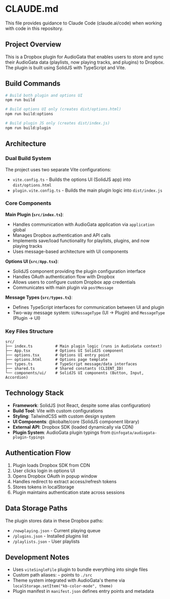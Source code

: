 # CLAUDE.md

This file provides guidance to Claude Code (claude.ai/code) when working with code in this repository.

## Project Overview

This is a Dropbox plugin for AudioGata that enables users to store and sync their AudioGata data (playlists, now playing tracks, and plugins) to Dropbox. The plugin is built using SolidJS with TypeScript and Vite.

## Build Commands

```bash
# Build both plugin and options UI
npm run build

# Build options UI only (creates dist/options.html)
npm run build:options

# Build plugin JS only (creates dist/index.js)
npm run build:plugin
```

## Architecture

### Dual Build System
The project uses two separate Vite configurations:
- `vite.config.ts` - Builds the options UI (SolidJS app) into `dist/options.html`
- `plugin.vite.config.ts` - Builds the main plugin logic into `dist/index.js`

### Core Components

**Main Plugin (`src/index.ts`)**:
- Handles communication with AudioGata application via `application` global
- Manages Dropbox authentication and API calls
- Implements save/load functionality for playlists, plugins, and now playing tracks
- Uses message-based architecture with UI components

**Options UI (`src/App.tsx`)**:
- SolidJS component providing the plugin configuration interface
- Handles OAuth authentication flow with Dropbox
- Allows users to configure custom Dropbox app credentials
- Communicates with main plugin via `postMessage`

**Message Types (`src/types.ts`)**:
- Defines TypeScript interfaces for communication between UI and plugin
- Two-way message system: `UiMessageType` (UI → Plugin) and `MessageType` (Plugin → UI)

### Key Files Structure
```
src/
├── index.ts          # Main plugin logic (runs in AudioGata context)
├── App.tsx           # Options UI SolidJS component
├── options.tsx       # Options UI entry point
├── options.html      # Options page template
├── types.ts          # TypeScript message/data interfaces
├── shared.ts         # Shared constants (CLIENT_ID)
└── components/ui/    # SolidJS UI components (Button, Input, Accordion)
```

## Technology Stack

- **Framework**: SolidJS (not React, despite some alias configuration)
- **Build Tool**: Vite with custom configurations
- **Styling**: TailwindCSS with custom design system
- **UI Components**: @kobalte/core (SolidJS component library)
- **External API**: Dropbox SDK (loaded dynamically via CDN)
- **Plugin System**: AudioGata plugin typings from `@infogata/audiogata-plugin-typings`

## Authentication Flow

1. Plugin loads Dropbox SDK from CDN
2. User clicks login in options UI
3. Opens Dropbox OAuth in popup window
4. Handles redirect to extract access/refresh tokens  
5. Stores tokens in localStorage
6. Plugin maintains authentication state across sessions

## Data Storage Paths

The plugin stores data in these Dropbox paths:
- `/nowplaying.json` - Current playing queue
- `/plugins.json` - Installed plugins list
- `/playlists.json` - User playlists

## Development Notes

- Uses `viteSingleFile` plugin to bundle everything into single files
- Custom path aliases: `~` points to `./src`
- Theme system integrated with AudioGata's theme via `localStorage.setItem("kb-color-mode", theme)`
- Plugin manifest in `manifest.json` defines entry points and metadata